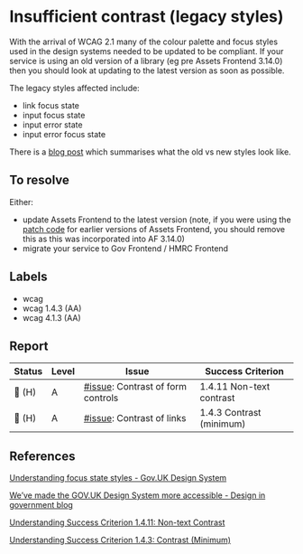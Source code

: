 # Insufficient contrast (legacy styles)

With the arrival of WCAG 2.1 many of the colour palette and focus styles used in the design systems needed to be updated to be compliant. If your service is using an old version of a library (eg pre Assets Frontend 3.14.0) then you should look at updating to the latest version as soon as possible.

The legacy styles affected include:
- link focus state
- input focus state
- input error state
- input error focus state

There is a [blog post](https://designnotes.blog.gov.uk/2019/07/29/weve-made-the-gov-uk-design-system-more-accessible/) which summarises what the old vs new styles look like.

## To resolve

Either:
- update Assets Frontend to the latest version (note, if you were using the [patch code](https://gist.github.com/adamliptrot-oc/f77250a6f69fb31fabd935e2002f4964) for earlier versions of Assets Frontend, you should remove this as this was incorporated into AF 3.14.0)
- migrate your service to Gov Frontend / HMRC Frontend

## Labels
- wcag
- wcag 1.4.3 (AA)
- wcag 4.1.3 (AA)

## Report

| Status | Level | Issue | Success Criterion |
| ------ | ----- | ----- | ----------------- |
| 🔴 (H) | A    | [#issue](): Contrast of form controls | 1.4.11 Non-text contrast |
| 🔴 (H) | A    | [#issue](): Contrast of links | 1.4.3 Contrast (minimum)|


## References

[Understanding focus state styles - Gov.UK Design System](https://design-system.service.gov.uk/get-started/focus-states/)

[We’ve made the GOV.UK Design System more accessible - Design in government blog](https://designnotes.blog.gov.uk/2019/07/29/weve-made-the-gov-uk-design-system-more-accessible/)

[Understanding Success Criterion 1.4.11: Non-text Contrast](https://www.w3.org/WAI/WCAG21/Understanding/non-text-contrast.html)

[Understanding Success Criterion 1.4.3: Contrast (Minimum)](https://www.w3.org/WAI/WCAG21/Understanding/contrast-minimum.html)